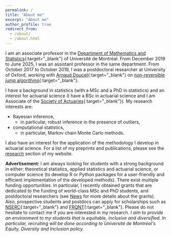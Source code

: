 ```yaml
---
permalink: /
title: "About me"
excerpt: "About me"
author_profile: true
redirect_from: 
  - /about/
  - /about.html
---
```


I am an associate professor in the [Department of Mathematics and Statistics](https://dms.umontreal.ca/en/){:target="_blank"} of Université de Montréal. From December 2019 to June 2025, I was an assistant professor in the same department. From October 2017 to October 2019, I was a postdoctoral researcher at University of Oxford, working with [Arnaud Doucet](http://www.stats.ox.ac.uk/~doucet/){:target="_blank"} on [non-reversible jump algorithms](https://arxiv.org/abs/1911.01340){:target="_blank"}. 

I have a background in statistics (with a MSc and a PhD in statistics) and an interest for actuarial science (I have a BSc in actuarial science and I am Associate of the [Society of Actuaries](https://www.soa.org){:target="_blank"}). My research interests are:
* Bayesian inference,
	* in particular, robust inference in the presence of outliers, 
* computational statistics,
	* in particular, Markov chain Monte Carlo methods.

I also have an interest for the application of the methodology I develop in actuarial science. For a list of my preprints and publications, please see the [research](https://philippegagnonphd.github.io/website/research/) section of my website.

**Advertisement:** I am always looking for students with a strong background in either: theoretical statistics, applied statistics and actuarial science, or computer science (to develop R or Python packages for a user-friendly and efficient implementation of the developed methods). There exist multiple funding opportunities. In particular, I recently obtained grants that are dedicated to the funding of world-class MSc and PhD students, and postdoctoral researchers (see [News](https://philippegagnonphd.github.io/website/news/) for more details about the grants). Also, prospective students and postdocs can apply for scholarships such as [NSERC](http://www.nserc-crsng.gc.ca/){:target="_blank"} and [FRQNT](http://www.frqnt.gouv.qc.ca/en/accueil){:target="_blank"}. Please do not hesitate to contact me if you are interested in my research. *I aim to provide an environment to my students that is equitable, inclusive and diversified. In particular, recruiting will be done according to Université de Montréal's Equity, Diversity and Inclusion policy.*